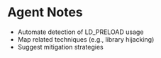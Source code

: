 # Agent Notes

- Automate detection of LD_PRELOAD usage
- Map related techniques (e.g., library hijacking)
- Suggest mitigation strategies
